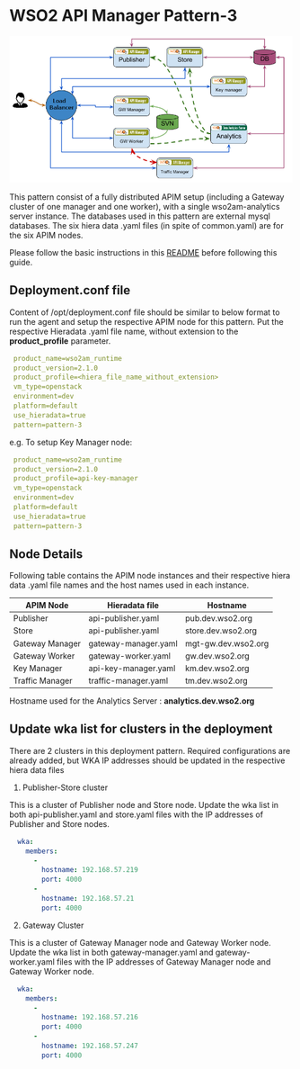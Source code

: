 # WSO2 API Manager Pattern-3


![pattern-design](../../../../../patterns/design/am-2.1.0-pattern-3.png)

This pattern consist of a fully distributed APIM setup (including a Gateway cluster of one manager and one worker), with
 a single wso2am-analytics server instance. The databases used in this pattern are external mysql databases.
The six hiera data .yaml files (in spite of common.yaml) are for the six APIM nodes.

Please follow the basic instructions in this [README](../../../../../README.md) before following this guide.

## Deployment.conf file

Content of /opt/deployment.conf file should be similar to below format to run the agent and setup the respective APIM
 node for this pattern. Put the respective Hieradata .yaml file name, without extension to the
 **product_profile** parameter.

```yaml
 product_name=wso2am_runtime
 product_version=2.1.0
 product_profile=<hiera_file_name_without_extension>
 vm_type=openstack
 environment=dev
 platform=default
 use_hieradata=true
 pattern=pattern-3
```
e.g. To setup Key Manager node:

```yaml
 product_name=wso2am_runtime
 product_version=2.1.0
 product_profile=api-key-manager
 vm_type=openstack
 environment=dev
 platform=default
 use_hieradata=true
 pattern=pattern-3
```

## Node Details

Following table contains the APIM node instances and their respective hiera data .yaml file names and the host names used in each instance.

   APIM Node        | Hieradata file        | Hostname
  ------------------|---------------------- |----------------------
   Publisher        | api-publisher.yaml    | pub.dev.wso2.org
   Store            | api-publisher.yaml    | store.dev.wso2.org
   Gateway Manager  | gateway-manager.yaml  | mgt-gw.dev.wso2.org
   Gateway Worker   | gateway-worker.yaml   | gw.dev.wso2.org
   Key Manager      | api-key-manager.yaml  | km.dev.wso2.org
   Traffic Manager  | traffic-manager.yaml  | tm.dev.wso2.org

Hostname used for the Analytics Server : **analytics.dev.wso2.org**


## Update wka list for clusters in the deployment

There are 2 clusters in this deployment pattern. Required configurations are already added, but WKA IP addresses
should be updated in the respective hiera data files

1. Publisher-Store cluster

This is a cluster of Publisher node and Store node.
Update the wka list in both api-publisher.yaml and store.yaml files with the IP addresses of Publisher and Store nodes.
```yaml
  wka:
    members:
      -
        hostname: 192.168.57.219
        port: 4000
      -
        hostname: 192.168.57.21
        port: 4000
```
2. Gateway Cluster

This is a cluster of Gateway Manager node and Gateway Worker node.
Update the wka list in both gateway-manager.yaml and gateway-worker.yaml files with the IP addresses of Gateway Manager node and Gateway Worker node.
```yaml
  wka:
    members:
      -
        hostname: 192.168.57.216
        port: 4000
      -
        hostname: 192.168.57.247
        port: 4000
```